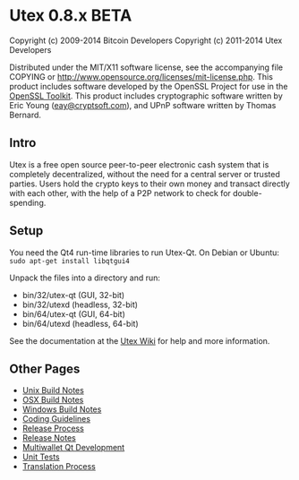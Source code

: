 Utex 0.8.x BETA
====================

Copyright (c) 2009-2014 Bitcoin Developers
Copyright (c) 2011-2014 Utex Developers

Distributed under the MIT/X11 software license, see the accompanying
file COPYING or http://www.opensource.org/licenses/mit-license.php.
This product includes software developed by the OpenSSL Project for use in the [OpenSSL Toolkit](http://www.openssl.org/). This product includes
cryptographic software written by Eric Young ([eay@cryptsoft.com](mailto:eay@cryptsoft.com)), and UPnP software written by Thomas Bernard.


Intro
---------------------
Utex is a free open source peer-to-peer electronic cash system that is
completely decentralized, without the need for a central server or trusted
parties.  Users hold the crypto keys to their own money and transact directly
with each other, with the help of a P2P network to check for double-spending.


Setup
---------------------
You need the Qt4 run-time libraries to run Utex-Qt. On Debian or Ubuntu:
	`sudo apt-get install libqtgui4`

Unpack the files into a directory and run:

- bin/32/utex-qt (GUI, 32-bit)
- bin/32/utexd (headless, 32-bit)
- bin/64/utex-qt (GUI, 64-bit)
- bin/64/utexd (headless, 64-bit)

See the documentation at the [Utex Wiki](http://utex.info)
for help and more information.


Other Pages
---------------------
- [Unix Build Notes](build-unix.md)
- [OSX Build Notes](build-osx.md)
- [Windows Build Notes](build-msw.md)
- [Coding Guidelines](coding.md)
- [Release Process](release-process.md)
- [Release Notes](release-notes.md)
- [Multiwallet Qt Development](multiwallet-qt.md)
- [Unit Tests](unit-tests.md)
- [Translation Process](translation_process.md)
